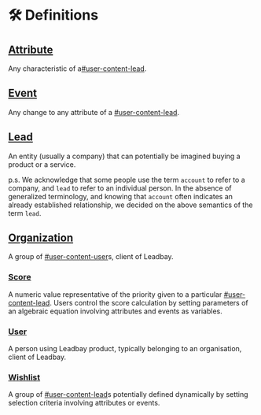 # 🛠 Definitions

## [Attribute](https://github.com/leadbay/product/blob/main/Vocabulary.md#attribute) <a href="#user-content-attribute" id="user-content-attribute"></a>

Any characteristic of a[#user-content-lead](definitions.md#user-content-lead "mention").

## [Event](https://github.com/leadbay/product/blob/main/Vocabulary.md#event) <a href="#user-content-event" id="user-content-event"></a>

Any change to any attribute of a [#user-content-lead](definitions.md#user-content-lead "mention").

## [Lead](https://github.com/leadbay/product/blob/main/Vocabulary.md#lead) <a href="#user-content-lead" id="user-content-lead"></a>

An entity (usually a company) that can potentially be imagined buying a product or a service.

p.s. We acknowledge that some people use the term `account` to refer to a company, and `lead` to refer to an individual person. In the absence of generalized terminology, and knowing that `account` often indicates an already established relationship, we decided on the above semantics of the term `lead`.

## [Organization](https://github.com/leadbay/product/blob/main/Vocabulary.md#organization) <a href="#user-content-organization" id="user-content-organization"></a>

A group of [#user-content-user](definitions.md#user-content-user "mention")s, client of Leadbay.

### [Score](https://github.com/leadbay/product/blob/main/Vocabulary.md#score) <a href="#user-content-score" id="user-content-score"></a>

A numeric value representative of the priority given to a particular [#user-content-lead](definitions.md#user-content-lead "mention"). Users control the score calculation by setting parameters of an algebraic equation involving attributes and events as variables.

### [User](https://github.com/leadbay/product/blob/main/Vocabulary.md#user) <a href="#user-content-user" id="user-content-user"></a>

A person using Leadbay product, typically belonging to an organisation, client of Leadbay.

### [Wishlist](https://github.com/leadbay/product/blob/main/Vocabulary.md#wishlist) <a href="#user-content-wishlist" id="user-content-wishlist"></a>

A group of [#user-content-lead](definitions.md#user-content-lead "mention")s potentially defined dynamically by setting selection criteria involving attributes or events.
